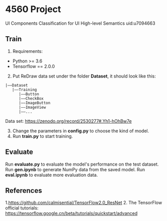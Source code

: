 # 4560 Project
UI Components Classification for UI High-level Semantics
uid:u7094663
## Train
1. Requirements:
+ Python >= 3.6
+ Tensorflow == 2.0.0
2. Put ReDraw data set under the folder **Dataset**, it should look like this:
```
|——Dataset
   |——Training
      |——Button
      |——CheckBox
      |——ImageButton
      |——ImageView
      |——...
```

Data set: https://zenodo.org/record/2530277#.Yh1-hOhBw7e

3. Change the parameters in **config.py** to choose the kind of model.
4. Run **train.py** to start training.
## Evaluate
Run **evaluate.py** to evaluate the model's performance on the test dataset.
Run **gen.ipynb** to generate NumPy data from the saved model.
Run **eval.ipynb** to evaluate more evaluation data.

## References
1.https://github.com/calmisential/TensorFlow2.0_ResNet
2. The TensorFlow official tutorials: https://tensorflow.google.cn/beta/tutorials/quickstart/advanced
